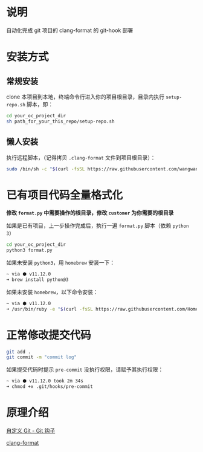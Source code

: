 # 说明
自动化完成 git 项目的 clang-format 的 git-hook 部署

# 安装方式
## 常规安装
clone 本项目到本地，终端命令行进入你的项目根目录，目录内执行 `setup-repo.sh` 脚本，即：

```bash
cd your_oc_project_dir
sh path_for_your_this_repo/setup-repo.sh
```

## 懒人安装
执行远程脚本，（记得拷贝 `.clang-format` 文件到项目根目录）：

```bash
sudo /bin/sh -c "$(curl -fsSL https://raw.githubusercontent.com/wangwanjie/git-hook-clang-format/master/setup-repo.sh)"
```

# 已有项目代码全量格式化
**修改 `format.py` 中需要操作的根目录，修改 `customer` 为你需要的根目录**

如果是已有项目，上一步操作完成后，执行一遍 `format.py` 脚本（依赖 `python 3`）

```bash
cd your_oc_project_dir
python3 format.py
```

如果未安装 `python3`，用 `homebrew` 安装一下：

```bash
~ via ⬢ v11.12.0
➜ brew install python@3
```

如果未安装 `homebrew`，以下命令安装：

```bash
~ via ⬢ v11.12.0
➜ /usr/bin/ruby -e "$(curl -fsSL https://raw.githubusercontent.com/Homebrew/install/master/install)"
```

# 正常修改提交代码

```bash
git add .
git commit -m "commit log"
```

如果提交代码时提示 `pre-commit` 没执行权限，请赋予其执行权限：

```bash
~ via ⬢ v11.12.0 took 2m 34s
➜ chmod +x .git/hooks/pre-commit
```

# 原理介绍
[自定义 Git - Git 钩子](https://git-scm.com/book/zh/v2/自定义-Git-Git-钩子)

[clang-format](https://hokein.github.io/2016/01/30/clang-format/)
